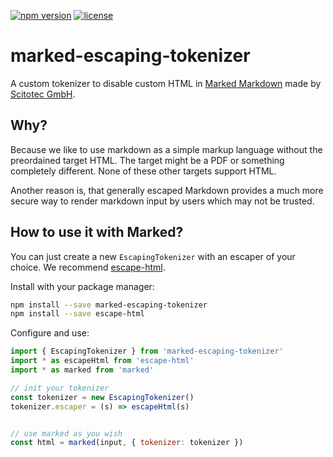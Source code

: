 [![npm version](https://img.shields.io/npm/v/marked-escaping-tokenizer.svg)](https://www.npmjs.com/package/marked-escaping-tokenizer)
[![license](https://img.shields.io/npm/l/marked-escaping-tokenizer.svg)](./LICENSE)

# marked-escaping-tokenizer
A custom tokenizer to disable custom HTML in [Marked Markdown](https://www.npmjs.com/package/marked) made by [Scitotec GmbH](https://scitotec.de).

## Why?

Because we like to use markdown as a simple markup language without the preordained target HTML. The target might be a PDF or something completely different. None of these other targets support HTML.

Another reason is, that generally escaped Markdown provides a much more secure way to render markdown input by users which may not be trusted.

## How to use it with Marked?

You can just create a new `EscapingTokenizer` with an escaper of your choice. We recommend [escape-html](https://www.npmjs.com/package/escape-html).

Install with your package manager:

```bash
npm install --save marked-escaping-tokenizer
npm install --save escape-html
```

Configure and use:

```js
import { EscapingTokenizer } from 'marked-escaping-tokenizer'
import * as escapeHtml from 'escape-html'
import * as marked from 'marked'

// init your tokenizer
const tokenizer = new EscapingTokenizer()
tokenizer.escaper = (s) => escapeHtml(s)


// use marked as you wish
const html = marked(input, { tokenizer: tokenizer })
```

